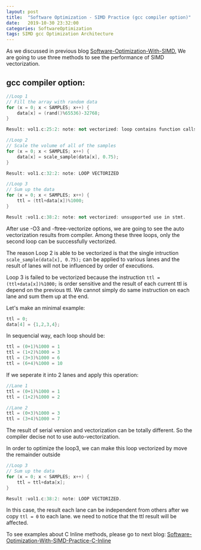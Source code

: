 ```yaml
---
layout: post
title:  "Software Optimization - SIMD Practice (gcc compiler option)"
date:   2019-10-30 23:32:00
categories: SoftwareOptimization
tags: SIMD gcc Optimization Architecture
---
```


As we discussed in previous blog <a href="../Software-Optimization-With-SIMD">Software-Optimization-With-SIMD.</a>
We are going to use three methods to see the performance of SIMD vectorization.

## gcc compiler option:

```c++
//Loop 1
// Fill the array with random data
for (x = 0; x < SAMPLES; x++) {
    data[x] = (rand()%65536)-32768;
}

Result: vol1.c:25:2: note: not vectorized: loop contains function calls or data references that cannot be analyzed
```

```c++
//Loop 2
// Scale the volume of all of the samples
for (x = 0; x < SAMPLES; x++) {
    data[x] = scale_sample(data[x], 0.75);
}

Result: vol1.c:32:2: note: LOOP VECTORIZED
```

```c++
//Loop 3
// Sum up the data
for (x = 0; x < SAMPLES; x++) {
    ttl = (ttl+data[x])%1000;
}

Result :vol1.c:38:2: note: not vectorized: unsupported use in stmt.
```

After use -O3 and -ftree-vectorize options, we are going to see the auto vectorization results from compiler. Among these three loops, only the second loop can be successfully vectorized. 

The reason Loop 2 is able to be vectorized is that the single intruction ```scale_sample(data[x], 0.75);``` can be applied to various lanes and the result of lanes will not be influenced by order of executions. 

Loop 3 is failed to be vectorized because the instruction ```ttl = (ttl+data[x])%1000;``` is order sensitive and the result of each current ttl is depend on the previous ttl. We cannot simply do same instruction on each lane and sum them up at the end. 

Let's make an minimal example:

```c++
ttl = 0;
data[4] = {1,2,3,4};
```

In sequencial way, each loop should be:
```c++
ttl = (0+1)%1000 = 1
ttl = (1+2)%1000 = 3
ttl = (3+3)%1000 = 6
ttl = (6+4)%1000 = 10
```

If we seperate it into 2 lanes and apply this operation:
```c++
//Lane 1
ttl = (0+1)%1000 = 1
ttl = (1+2)%1000 = 2

//Lane 2
ttl = (0+3)%1000 = 3
ttl = (3+4)%1000 = 7
```
The result of serial version and vectorization can be totally different. So the compiler decise not to use auto-vectorization.

In order to optimize the loop3, we can make this loop vectorized by move the remainder outside


```c++
//Loop 3
// Sum up the data
for (x = 0; x < SAMPLES; x++) {
    ttl = ttl+data[x];
}

Result :vol1.c:38:2: note: LOOP VECTORIZED.
```

In this case, the result each lane can be independent from others after we copy ```ttl = 0``` to each lane. we need to notice that the ttl result will be affected.

To see examples about C Inline methods, please go to next blog: <a href="../../31/Software-Optimization-With-SIMD-Practice-C-Inline">Software-Optimization-With-SIMD-Practice-C-Inline</a>